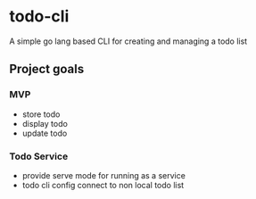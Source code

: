 # todo-cli

A simple go lang based CLI for creating and managing a todo list


## Project goals
### MVP
- store todo
- display todo
- update todo

### Todo Service
- provide serve mode for running as a service
- todo cli config connect to non local todo list
